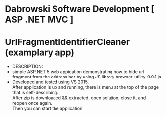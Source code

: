 # Dabrowski Software Development [ ASP .NET MVC ] 
# UrlFragmentIdentifierCleaner (examplary app)

- DESCRIPTION:
 - simple ASP.NET 5 web appication demonstrating how to hide url fragment from the address bar by using JS library browser-utility-0.0.1.js
 - Developed and tested using VS 2015.<br />After application is up and running, there is menu at the top of the page that is self-describing.<br />After zip is downloaded && extracted, open solution, close it, and reopen once again.<br />Then you can start the application
